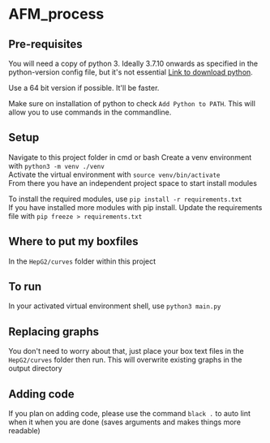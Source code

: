 # AFM_process
## Pre-requisites

You will need a copy of python 3. Ideally 3.7.10 onwards as specified in the python-version config file, but it's not essential
[Link to download python](https://www.python.org/downloads/).

Use a 64 bit version if possible. It'll be faster.

Make sure on installation of python to check `Add Python to PATH`. This will allow you to use commands in the commandline.

## Setup

Navigate to this project folder in cmd or bash
Create a venv environment with `python3 -m venv ./venv`  
Activate the virtual environment with `source venv/bin/activate`  
From there you have an independent project space to start install modules  

To install the required modules, use `pip install -r requirements.txt`  
If you have installed more modules with pip install. Update the requirements file with `pip freeze > requirements.txt`

## Where to put my boxfiles

In the `HepG2/curves` folder within this project

## To run

In your activated virtual environment shell, use `python3 main.py`

## Replacing graphs

You don't need to worry about that, just place your box text files in the `HepG2/curves` folder then run. This will overwrite
existing graphs in the output directory 

## Adding code

If you plan on adding code, please use the command `black .` to auto lint when it when you are done (saves arguments and makes things more readable)
